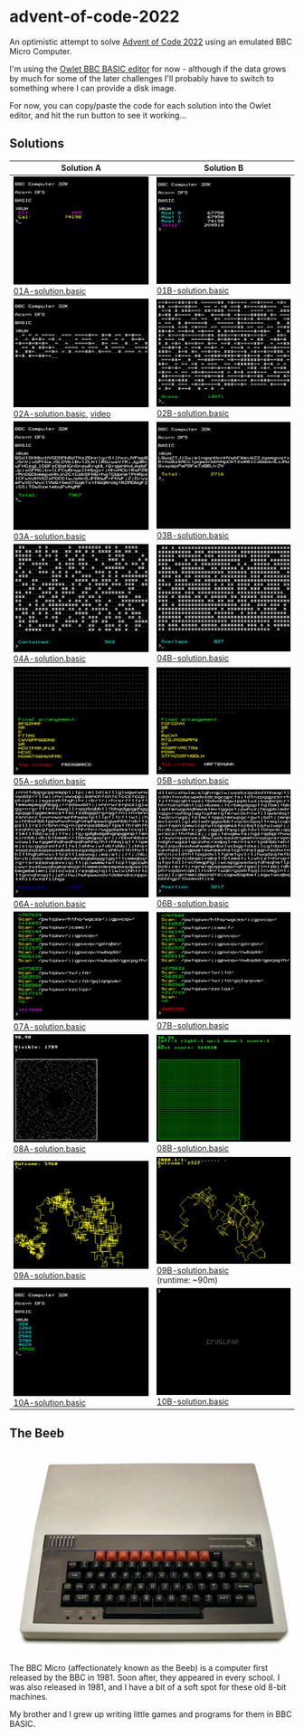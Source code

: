 # advent-of-code-2022

An optimistic attempt to solve [Advent of Code 2022](https://adventofcode.com/2022) using an emulated BBC Micro Computer.

I'm using the [Owlet BBC BASIC editor](https://bbcmic.ro/) for now - although if the data grows by much for some of the later challenges I'll probably have to switch to something where I can provide a disk image.

For now, you can copy/paste the code for each solution into the Owlet editor, and hit the run button to see it working...

## Solutions

| Solution A | Solution B |
|-|-|
| ![Result 01A](2022-12-01/01A-screenshot.png "A BBC Micro showing the result: Elf 209, Cal: 74198")<br/>[01A-solution.basic](2022-12-01/01A-solution.basic) | ![Result 01B](2022-12-01/01B-screenshot.png "A BBC Micro showing the values for the 3 most burdened elves, and a total: 209914")<br/>[01B-solution.basic](2022-12-01/01B-solution.basic) |
| ![running 02A](2022-12-02/02A-running.png "A BBC Micro part way through solving the first part of problem 2. It has printed symbols to represent the outcomes from each round...")<br/>[02A-solution.basic](2022-12-02/02A-solution.basic), [video](2022-12-02/02A-running.mov) | ![result 02B](2022-12-02/02B-screenshot.png "A BBC Micro showing the outcomes from all the rounds as symbols, and a final score: 13071")<br/>[02B-solution.basic](2022-12-02/02B-solution.basic) |
| ![Result 03A](2022-12-03/03A-screenshot.png "A BBC Micro showing a character for each rucksack, and below it in green a total: 7967")<br/>[03A-solution.basic](2022-12-03/03A-solution.basic) | ![Result 03B](2022-12-03/03B-screenshot.png "A BBC Micro showing a character for each group of 3 rucksacks, and below it in yellow a total: 2716")<br/>[03B-solution.basic](2022-12-03/03B-solution.basic) |
| ![Result 04A](2022-12-04/04A-screenshot.png "A BBC Micro screen full of stars and dots. Below it, in cyan, it says: Contained: 503")<br/>[04A-solution.basic](2022-12-04/04A-solution.basic) | ![Result 04B](2022-12-04/04B-screenshot.png "A BBC Micro screen much more heavily full of stars than dots. Below it, it says: Overlaps: 827")<br/>[04B-solution.basic](2022-12-04/04B-solution.basic) |
| ![Result 05A](2022-12-05/05A-screenshot.png "A BBC Micro screen filled with dots to indicate that it has been busy calculating. Below it, the final arrangement of crates is shown in yellow as a series of lines with different numbers of characters in them. Below that, the tops of the stacks (the last letter of each line) are shown together in green.")<br/>[05A-solution.basic](2022-12-05/05A-solution.basic) | ![Result 05B](2022-12-05/05B-screenshot.png "A BBC Micro screen filled with dots to indicate that it has been busy calculating. Below it, the final arrangement of crates is shown in yellow as a series of lines with different numbers of characters in them. Below that, the tops of the stacks (the last letter of each line) are shown together in green.")<br/>[05B-solution.basic](2022-12-05/05B-solution.basic) |
| ![Result 06A](2022-12-06/06A-screenshot.png "A BBC Micro screen full of seemingly random characters, white on black. Right at the bottom, the solution (a position) is written in blue. It indicates that at this point, the last 4 characters on screen are all different.")<br/>[06A-solution.basic](2022-12-06/06A-solution.basic) | ![Result 06B](2022-12-06/06B-screenshot.png "A BBC Micro screen full of seemingly random characters, white on black. Right at the bottom, the solution (a position) is written in cyan. It indicates that at this point, the last 14 characters on screen are all different.")<br/>[06B-solution.basic](2022-12-06/06B-solution.basic) |
| ![Result 07A](2022-12-07/07A-screenshot.png "BBC Micro output showing a number of directories, and their sizes. Below, a number in pink indicates the result: 1517599")<br/>[07A-solution.basic](2022-12-07/07A-solution.basic) | ![Result 07B](2022-12-07/07B-screenshot.png "BBC Micro output showing a number of directories, and their sizes. Below, a number in red indicates the result: 2481982")<br/>[07B-solution.basic](2022-12-07/07B-solution.basic) |
| ![Result 08A](2022-12-08/08A-screenshot.png "BBC Micro graphics - the forest is rendered in a grid, and each visible tree is a bright white pixel. It creates a dotted effect, with a mark darker centre to the woods.")<br/>[08A-solution.basic](2022-12-08/08A-solution.basic) | ![Result 08B](2022-12-08/08B-screenshot.png "BBC Micro graphics - all green this time. A pixel for every tree in the forest, and some stats at the top showing that each tree has been examined.")<br/>[08B-solution.basic](2022-12-08/08B-solution.basic) |
| ![Result 09A](2022-12-09/09A-screenshot.png "BBC Micro graphics - the motion of the rope's tail is rendered in yellow. At the top of the screen, the outcome is printed: 5960")<br/>[09A-solution.basic](2022-12-09/09A-solution.basic) | ![Result 09B](2022-12-09/09B-screenshot.png "BBC Micro graphics - BBC Micro graphics - the motion of the rope's tail is rendered in yellow. Its form is much smoother than the first solution, and mostly diagonal. At the top of the screen, the outcome is printed: 2327")<br/>[09B-solution.basic](2022-12-09/09B-solution.basic)<br/>(runtime: ~90m) |
| ![Result 10A](2022-12-10/10A-screenshot.png "BBC Micro screen - coloured text on black - showing half a dozen numbers in cyan, and their sum in green: 15020")<br/>[10A-solution.basic](2022-12-10/10A-solution.basic) | ![Result 10B](2022-12-10/10B-screenshot.png "BBC Micro graphics - a small 40x6 dot display in the centre of the screen shows the letters: EFUGLPAP")<br/>[10B-solution.basic](2022-12-10/10B-solution.basic) |

## The Beeb

![BBC Micro](images/bbc-micro.jpg "A BBC Micro - black keyboard, a red row of function keys above, and creamy rectangular plastic casing")

The BBC Micro (affectionately known as the Beeb) is a computer first released by the BBC in 1981. Soon after, they appeared in every school. I was also released in 1981, and I have a bit of a soft spot for these old 8-bit machines.

My brother and I grew up writing little games and programs for them in BBC BASIC.
